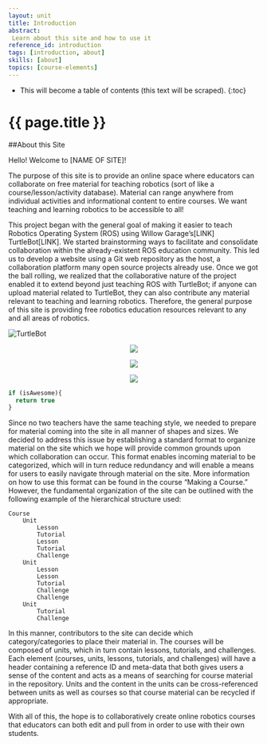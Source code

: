 ```yaml
---
layout: unit
title: Introduction
abstract:
 Learn about this site and how to use it
reference_id: introduction
tags: [introduction, about]
skills: [about]
topics: [course-elements]
---
```




* This will become a table of contents (this text will be scraped).
{:toc}

# {{ page.title }}

##About this Site

Hello! Welcome to [NAME OF SITE]!

The purpose of this site is to provide an online space where educators can collaborate on free material for teaching robotics (sort of like a course/lesson/activity database).  Material can range anywhere from individual activities and informational content to entire courses.  We want teaching and learning robotics to be accessible to all!

This project began with the general goal of making it easier to teach Robotics Operating System (ROS) using Willow Garage’s[LINK] TurtleBot[LINK].  We started brainstorming ways to facilitate and consolidate collaboration within the already-existent ROS education community.  This led us to develop a website using a Git web repository as the host, a collaboration platform many open source projects already use.  Once we got the ball rolling, we realized that the collaborative nature of the project enabled it to extend beyond just teaching ROS with TurtleBot; if anyone can upload material related to TurtleBot, they can also contribute any material relevant to teaching and learning robotics.  Therefore, the general purpose of this site is providing free robotics education resources relevant to any and all areas of robotics.


![TurtleBot](http://cdn2.ubergizmo.com/wp-content/uploads/2011/04/TurtleBot-Front-640w.png)

<p align="center">
  <img src="http://cdn2.ubergizmo.com/wp-content/uploads/2011/04/TurtleBot-Front-640w.png"/>
</p>

<p align="center">
  <img src="./units/introduction/favicon.png" />
</p>

<p align="center">
  <img src="favicon.png" />
</p>


```javascript
if (isAwesome){
  return true
}
```


Since no two teachers have the same teaching style, we needed to prepare for material coming into the site in all manner of shapes and sizes.  We decided to address this issue by establishing a standard format to organize material on the site which we hope will provide common grounds upon which collaboration can occur.  This format enables incoming material to be categorized, which will in turn reduce redundancy and will enable a means for users to easily navigate through material on the site.  More information on how to use this format can be found in the course “Making a Course.”  However, the fundamental organization of the site can be outlined with the following example of the hierarchical structure used:

    Course
        Unit
            Lesson
            Tutorial
            Lesson
            Tutorial
            Challenge
        Unit
            Lesson
            Lesson
            Tutorial
            Challenge
            Challenge
        Unit
            Tutorial
            Challenge

In this manner, contributors to the site can decide which category/categories to place their material in.  The courses will be composed of units, which in turn contain lessons, tutorials, and challenges.  Each element (courses, units, lessons, tutorials, and challenges) will have a header containing a reference ID and meta-data that both gives users a sense of the content and acts as a means of searching for course material in the repository. Units and the content in the units can be cross-referenced between units as well as courses so that course material can be recycled if appropriate. 

With all of this, the hope is to collaboratively create online robotics courses that educators can both edit and pull from in order to use with their own students.

